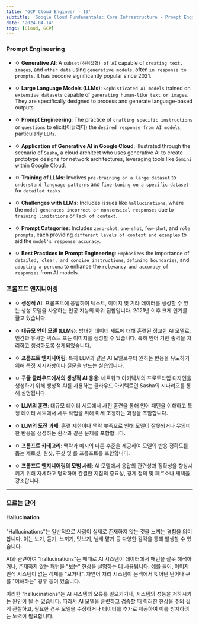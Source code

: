 ```yaml
---
title: 'GCP Cloud Engineer - 19'
subtitle: 'Google Cloud Fundamentals: Core Infrastructure - Prompt Engineering'
date: '2024-04-14'
tags: [Cloud, GCP]
---
```


### Prompt Engineering


- ㅇ **Generative AI**: A `subset(하위집합) of AI` capable of `creating text, images`, and `other data` using `generative models`, often `in response to prompts`. It has become significantly popular since 2021.

- ㅇ **Large Language Models (LLMs)**: `Sophisticated AI models` trained on `extensive datasets` capable of `generating human-like text or images`. They are specifically designed to process and generate language-based outputs.

- ㅇ **Prompt Engineering**: The practice of `crafting specific instructions` or `questions` to elicit(이끌리다) the `desired response from AI models`, particularly `LLMs`.

- ㅇ **Application of Generative AI in Google Cloud**: Illustrated through the scenario of `Sasha`, a cloud architect who uses generative AI to create prototype designs for network architectures, leveraging tools like `Gemini` within Google Cloud.

- ㅇ **Training of LLMs**: Involves `pre-training on a large dataset` to `understand language patterns` and `fine-tuning on a specific dataset` for `detailed tasks.`

- ㅇ **Challenges with LLMs**: Includes issues like `hallucinations`, where the `model generates incorrect or nonsensical responses` due to `training limitations` or `lack of context`.

- ㅇ **Prompt Categories**: Includes `zero-shot`, `one-shot`, `few-shot`, and `role prompts`, each providing `different levels of context and examples` to aid the `model's response accuracy`.

- ㅇ **Best Practices in Prompt Engineering**: `Emphasizes` the importance of `detailed, clear, and concise instructions`, `defining boundaries`, and `adopting a persona` to enhance the `relevancy and accuracy of responses` from AI models.

### 프롬프트 엔지니어링

- ㅇ **생성적 AI**: 프롬프트에 응답하여 텍스트, 이미지 및 기타 데이터를 생성할 수 있는 생성 모델을 사용하는 인공 지능의 하위 집합입니다. 2021년 이후 크게 인기를 끌고 있습니다.

- ㅇ **대규모 언어 모델 (LLMs)**: 방대한 데이터 세트에 대해 훈련된 정교한 AI 모델로, 인간과 유사한 텍스트 또는 이미지를 생성할 수 있습니다. 특히 언어 기반 출력을 처리하고 생성하도록 설계되었습니다.

- ㅇ **프롬프트 엔지니어링**: 특히 LLM과 같은 AI 모델로부터 원하는 반응을 유도하기 위해 특정 지시사항이나 질문을 만드는 실습입니다.

- ㅇ **구글 클라우드에서의 생성적 AI 응용**: 네트워크 아키텍처의 프로토타입 디자인을 생성하기 위해 생성적 AI를 사용하는 클라우드 아키텍트인 Sasha의 시나리오를 통해 설명됩니다.

- ㅇ **LLM의 훈련**: 대규모 데이터 세트에서 사전 훈련을 통해 언어 패턴을 이해하고 특정 데이터 세트에서 세부 작업을 위해 미세 조정하는 과정을 포함합니다.

- ㅇ **LLM의 도전 과제**: 훈련 제한이나 맥락 부족으로 인해 모델이 잘못되거나 무의미한 반응을 생성하는 환각과 같은 문제를 포함합니다.

- ㅇ **프롬프트 카테고리**: 맥락과 예시의 다른 수준을 제공하여 모델의 반응 정확도를 돕는 제로샷, 원샷, 퓨샷 및 롤 프롬프트를 포함합니다.

- ㅇ **프롬프트 엔지니어링의 모범 사례**: AI 모델에서 응답의 관련성과 정확성을 향상시키기 위해 자세하고 명확하며 간결한 지침의 중요성, 경계 정의 및 페르소나 채택을 강조합니다.

--------

### 모르는 단어

#### Hallucination

"Hallucinations"는 일반적으로 사람이 실제로 존재하지 않는 것을 느끼는 경험을 의미합니다. 이는 보기, 듣기, 느끼기, 맛보기, 냄새 맡기 등 다양한 감각을 통해 발생할 수 있습니다.

AI와 관련하여 "hallucinations"는 때때로 AI 시스템이 데이터에서 패턴을 잘못 해석하거나, 존재하지 않는 패턴을 "보는" 현상을 설명하는 데 사용됩니다. 예를 들어, 이미지 인식 시스템이 없는 객체를 "보거나", 자연어 처리 시스템이 문맥에서 벗어난 단어나 구를 "이해하는" 경우 등이 있습니다.

이러한 "hallucinations"는 AI 시스템의 오류를 일으키거나, 시스템의 성능을 저하시키는 원인이 될 수 있습니다. 따라서 AI 모델을 훈련하고 검증할 때 이러한 현상을 주의 깊게 관찰하고, 필요한 경우 모델을 수정하거나 데이터를 추가로 제공하여 이를 방지하려는 노력이 필요합니다.